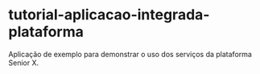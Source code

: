 # tutorial-aplicacao-integrada-plataforma
Aplicação de exemplo para demonstrar o uso dos serviços da plataforma Senior X.
